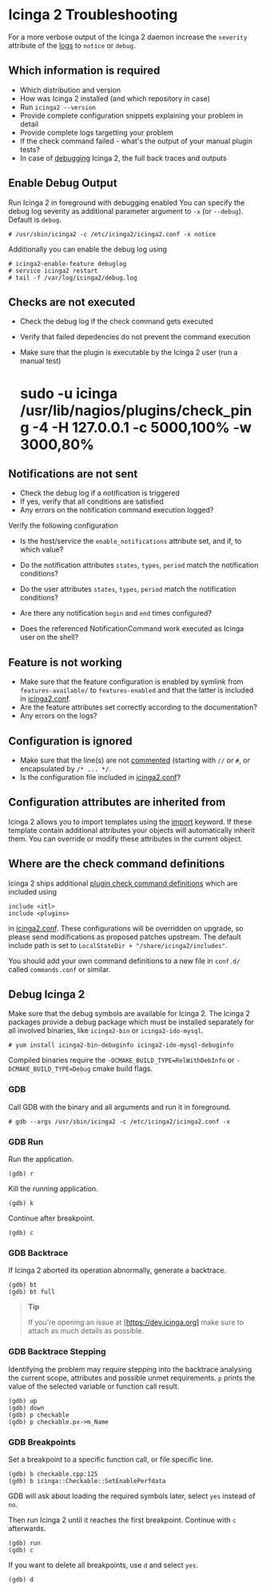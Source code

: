 # <a id="troubleshooting"></a> Icinga 2 Troubleshooting

For a more verbose output of the Icinga 2 daemon increase the
`severity` attribute of the [logs](#logging) to `notice` or
`debug`.

## <a id="troubleshooting-information-required"></a> Which information is required

* Which distribution and version
* How was Icinga 2 installed (and which repository in case)
* Run `icinga2 --version`
* Provide complete configuration snippets explaining your problem in detail
* Provide complete logs targetting your problem
* If the check command failed - what's the output of your manual plugin tests?
* In case of [debugging](#debug) Icinga 2, the full back traces and outputs

## <a id="troubleshooting-enable-debug-output"></a> Enable Debug Output

Run Icinga 2 in foreground with debugging enabled You can specify the debug
log severity as additional parameter argument to `-x` (or `--debug`). Default
is `debug`.

    # /usr/sbin/icinga2 -c /etc/icinga2/icinga2.conf -x notice

Additionally you can enable the debug log using

    # icinga2-enable-feature debuglog
    # service icinga2 restart
    # tail -f /var/log/icinga2/debug.log

## <a id="checks-not-executed"></a> Checks are not executed

* Check the debug log if the check command gets executed
* Verify that failed depedencies do not prevent the command execution
* Make sure that the plugin is executable by the Icinga 2 user (run a manual test)

    # sudo -u icinga /usr/lib/nagios/plugins/check_ping -4 -H 127.0.0.1 -c 5000,100% -w 3000,80%

## <a id="notifications-not-sent"></a> Notifications are not sent

* Check the debug log if a notification is triggered
* If yes, verify that all conditions are satisfied
* Any errors on the notification command execution logged?

Verify the following configuration

* Is the host/service the `enable_notifications` attribute set, and if, to which value?
* Do the notification attributes `states`, `types`, `period` match the notification conditions?
* Do the user attributes `states`, `types`, `period` match the notification conditions?
* Are there any notification `begin` and `end` times configured?

* Does the referenced NotificationCommand work executed as Icinga user on the shell?

## <a id="feature-not-working"></a> Feature is not working

* Make sure that the feature configuration is enabled by symlink from `features-available/`
to `features-enabled` and that the latter is included in [icinga2.conf](#icinga2-conf).
* Are the feature attributes set correctly according to the documentation?
* Any errors on the logs?

## <a id="configuration-ignored"></a> Configuration is ignored

* Make sure that the line(s) are not [commented](#comments) (starting with `//` or `#`, or
encapsulated by `/* ... */`.
* Is the configuration file included in [icinga2.conf](#icinga2-conf)?

## <a id="configuration-attribute-inheritance"></a> Configuration attributes are inherited from

Icinga 2 allows you to import templates using the [import](#import) keyword. If these template
contain additional attributes your objects will automatically inherit them. You can override
or modify these attributes in the current object.


## <a id="check-command-definitions"></a> Where are the check command definitions

Icinga 2 ships additional [plugin check command definitions](#plugin-check-commands) which are
included using

    include <itl>
    include <plugins>

in [icinga2.conf](#icinga2-conf). These configurations will be overridden on upgrade, so please
send modifications as proposed patches upstream. The default include path is set to
`LocalStateDir + "/share/icinga2/includes"`.

You should add your own command definitions to a new file in `conf.d/` called `commands.conf`
or similar.


## <a id="debug"></a> Debug Icinga 2

Make sure that the debug symbols are available for Icinga 2.
The Icinga 2 packages provide a debug package which must be
installed separately for all involved binaries, like `icinga2-bin`
or `icinga2-ido-mysql`.

    # yum install icinga2-bin-debuginfo icinga2-ido-mysql-debuginfo

Compiled binaries require the `-DCMAKE_BUILD_TYPE=RelWithDebInfo` or
`-DCMAKE_BUILD_TYPE=Debug` cmake build flags.

### <a id="development-debug-gdb"></a> GDB

Call GDB with the binary and all arguments and run it in foreground.

    # gdb --args /usr/sbin/icinga2 -c /etc/icinga2/icinga2.conf -x

### <a id="development-debug-gdb-run"></a> GDB Run

Run the application.

    (gdb) r

Kill the running application.

    (gdb) k

Continue after breakpoint.

    (gdb) c

### <a id="development-debug-gdb-backtrace"></a> GDB Backtrace

If Icinga 2 aborted its operation abnormally, generate a backtrace.

    (gdb) bt
    (gdb) bt full

>**Tip**
>
> If you're opening an issue at [https://dev.icinga.org] make sure
> to attach as much details as possible.


### <a id="development-debug-gdb-backtrace-stepping"></a> GDB Backtrace Stepping

Identifying the problem may require stepping into the backtrace analysing
the current scope, attributes and possible unmet requirements. `p` prints
the value of the selected variable or function call result.

    (gdb) up
    (gdb) down
    (gdb) p checkable
    (gdb) p checkable.px->m_Name


### <a id="development-debug-gdb-breakpoint"></a> GDB Breakpoints

Set a breakpoint to a specific function call, or file specific line.

    (gdb) b checkable.cpp:125
    (gdb) b icinga::Checkable::SetEnablePerfdata

GDB will ask about loading the required symbols later, select `yes` instead
of `no`.

Then run Icinga 2 until it reaches the first breakpoint. Continue with `c`
afterwards.

    (gdb) run
    (gdb) c

If you want to delete all breakpoints, use `d` and select `yes`.

    (gdb) d

